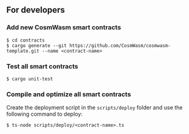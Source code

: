 ## For developers

### Add new CosmWasm smart contracts

```shell
$ cd contracts
$ cargo generate --git https://github.com/CosmWasm/cosmwasm-template.git --name <contract-name>
```

### Test all smart contracts

```shell
$ cargo unit-test
```

### Compile and optimize all smart contracts

Create the deployment script in the `scripts/deploy` folder and use the following command to deploy:

```shell
$ ts-node scripts/deploy/<contract-name>.ts
```